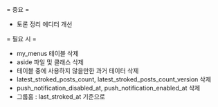 = 중요 =
* 토론 정리 에디터 개선

= 필요 시 =
* my_menus 테이블 삭제
* aside 파일 및 클래스 삭제
* 테이블 중에 사용하지 않을만한 과거 테이터 삭제
* latest_stroked_posts_count, latest_stroked_posts_count_version 삭제
* push_notification_disabled_at, push_notification_enabled_at 삭제
* 그룹홈 : last_stroked_at 기준으로
